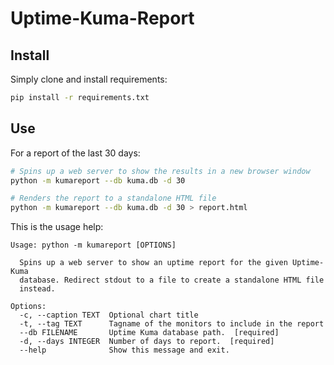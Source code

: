 # Uptime-Kuma-Report

## Install
Simply clone and install requirements:
```bash
pip install -r requirements.txt
```

## Use

For a report of the last 30 days:

```bash
# Spins up a web server to show the results in a new browser window
python -m kumareport --db kuma.db -d 30

# Renders the report to a standalone HTML file
python -m kumareport --db kuma.db -d 30 > report.html
```

This is the usage help:
```
Usage: python -m kumareport [OPTIONS]

  Spins up a web server to show an uptime report for the given Uptime-Kuma
  database. Redirect stdout to a file to create a standalone HTML file
  instead.

Options:
  -c, --caption TEXT  Optional chart title
  -t, --tag TEXT      Tagname of the monitors to include in the report
  --db FILENAME       Uptime Kuma database path.  [required]
  -d, --days INTEGER  Number of days to report.  [required]
  --help              Show this message and exit.
```